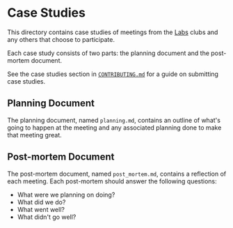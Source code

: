 # Case Studies

This directory contains case studies of meetings from the [Labs](../meta/labs)
clubs and any others that choose to participate.

Each case study consists of two parts: the planning document and the post-mortem
document.

See the case studies section in
[`CONTRIBUTING.md`](../CONTRIBUTING.md#case-studies) for a guide on submitting
case studies.

## Planning Document

The planning document, named `planning.md`, contains an outline of what's going
to happen at the meeting and any associated planning done to make that meeting
great.

## Post-mortem Document

The post-mortem document, named `post_mortem.md`, contains a reflection of each
meeting. Each post-mortem should answer the following questions:

- What were we planning on doing?
- What did we do?
- What went well?
- What didn't go well?

